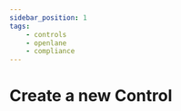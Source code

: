 ```yaml
---
sidebar_position: 1
tags:
    - controls
    - openlane
    - compliance
---
```


# Create a new Control